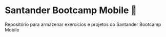 # Santander Bootcamp Mobile 📱

Repositório para armazenar exercícios e projetos do Santander Bootcamp Mobile